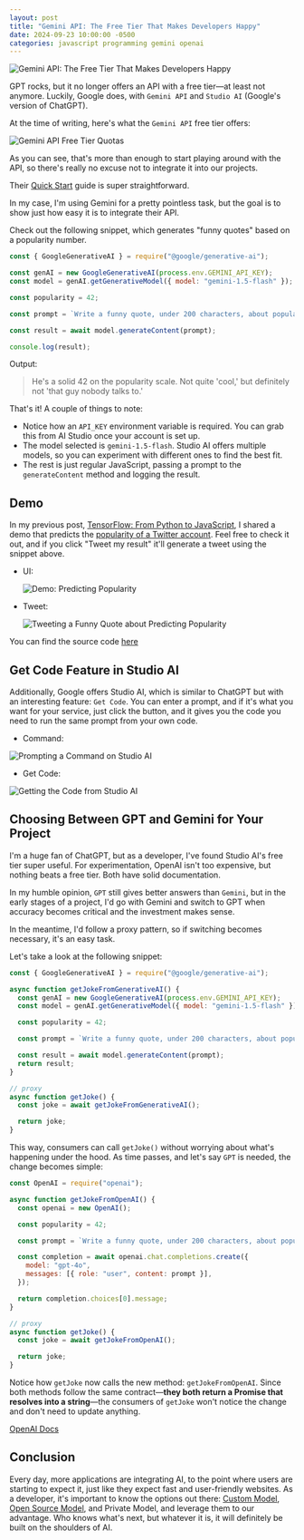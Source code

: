 ```yaml
---
layout: post
title: "Gemini API: The Free Tier That Makes Developers Happy"
date: 2024-09-23 10:00:00 -0500
categories: javascript programming gemini openai
---
```


![Gemini API: The Free Tier That Makes Developers Happy](/assets/gemini-api-free-tier/banner.png)

GPT rocks, but it no longer offers an API with a free tier—at least not anymore. Luckily, Google does, with `Gemini API` and `Studio AI` (Google's version of ChatGPT).

At the time of writing, here's what the `Gemini API` free tier offers:

![Gemini API Free Tier Quotas](/assets/gemini-api-free-tier/gemini-api-free-tier-qoutas.png)

As you can see, that's more than enough to start playing around with the API, so there's really no excuse not to integrate it into our projects.

Their [Quick Start](https://ai.google.dev/gemini-api/docs/quickstart) guide is super straightforward.

In my case, I'm using Gemini for a pretty pointless task, but the goal is to show just how easy it is to integrate their API.

Check out the following snippet, which generates "funny quotes" based on a popularity number.

```javascript
const { GoogleGenerativeAI } = require("@google/generative-ai");

const genAI = new GoogleGenerativeAI(process.env.GEMINI_API_KEY);
const model = genAI.getGenerativeModel({ model: "gemini-1.5-flash" });

const popularity = 42;

const prompt = `Write a funny quote, under 200 characters, about popularity on a scale from 0 to 100, where 0 is the least popular and 100 is the most. The quote should describe someone at ${popularity}.`;

const result = await model.generateContent(prompt);

console.log(result);
```

Output:

> He's a solid 42 on the popularity scale. Not quite 'cool,' but definitely not 'that guy nobody talks to.'

That's it! A couple of things to note:

- Notice how an `API_KEY` environment variable is required. You can grab this from AI Studio once your account is set up.
- The model selected is `gemini-1.5-flash`. Studio AI offers multiple models, so you can experiment with different ones to find the best fit.
- The rest is just regular JavaScript, passing a prompt to the `generateContent` method and logging the result.

## Demo

In my previous post, [TensorFlow: From Python to JavaScript](https://www.garciadiazjaime.com/posts/tensorflow-python-javascript), I shared a demo that predicts the [popularity of a Twitter account](https://demo.garciadiazjaime.com/tensorflow-load-model). Feel free to check it out, and if you click "Tweet my result" it'll generate a tweet using the snippet above.

- UI:

  ![Demo: Predicting Popularity](/assets/gemini-api-free-tier/demo-predict-popularity.png)

- Tweet:

  ![Tweeting a Funny Quote about Predicting Popularity](/assets/gemini-api-free-tier/demo-tweet-popularity.png)

You can find the source code [here](https://github.com/garciadiazjaime/demo-reactjs/blob/main/netlify/functions/joke.ts)

## Get Code Feature in Studio AI

Additionally, Google offers Studio AI, which is similar to ChatGPT but with an interesting feature: `Get Code`. You can enter a prompt, and if it's what you want for your service, just click the button, and it gives you the code you need to run the same prompt from your own code.

- Command:

![Prompting a Command on Studio AI](/assets/gemini-api-free-tier/ai-studio-command.png)

- Get Code:

![Getting the Code from Studio AI](/assets/gemini-api-free-tier/ai-studio-get-code.png)

## Choosing Between GPT and Gemini for Your Project

I'm a huge fan of ChatGPT, but as a developer, I've found Studio AI's free tier super useful. For experimentation, OpenAI isn't too expensive, but nothing beats a free tier. Both have solid documentation.

In my humble opinion, `GPT` still gives better answers than `Gemini`, but in the early stages of a project, I'd go with Gemini and switch to GPT when accuracy becomes critical and the investment makes sense.

In the meantime, I'd follow a proxy pattern, so if switching becomes necessary, it's an easy task.

Let's take a look at the following snippet:

```javascript
const { GoogleGenerativeAI } = require("@google/generative-ai");

async function getJokeFromGenerativeAI() {
  const genAI = new GoogleGenerativeAI(process.env.GEMINI_API_KEY);
  const model = genAI.getGenerativeModel({ model: "gemini-1.5-flash" });

  const popularity = 42;

  const prompt = `Write a funny quote, under 200 characters, about popularity on a scale from 0 to 100, where 0 is the least popular and 100 is the most. The quote should describe someone at ${popularity}.`;

  const result = await model.generateContent(prompt);
  return result;
}

// proxy
async function getJoke() {
  const joke = await getJokeFromGenerativeAI();

  return joke;
}
```

This way, consumers can call `getJoke()` without worrying about what's happening under the hood. As time passes, and let's say `GPT` is needed, the change becomes simple:

```javascript
const OpenAI = require("openai");

async function getJokeFromOpenAI() {
  const openai = new OpenAI();

  const popularity = 42;

  const prompt = `Write a funny quote, under 200 characters, about popularity on a scale from 0 to 100, where 0 is the least popular and 100 is the most. The quote should describe someone at ${popularity}.`;

  const completion = await openai.chat.completions.create({
    model: "gpt-4o",
    messages: [{ role: "user", content: prompt }],
  });

  return completion.choices[0].message;
}

// proxy
async function getJoke() {
  const joke = await getJokeFromOpenAI();

  return joke;
}
```

Notice how `getJoke` now calls the new method: `getJokeFromOpenAI`. Since both methods follow the same contract—**they both return a Promise that resolves into a string**—the consumers of `getJoke` won't notice the change and don't need to update anything.

[OpenAI Docs](https://platform.openai.com/docs/overview)

## Conclusion

Every day, more applications are integrating AI, to the point where users are starting to expect it, just like they expect fast and user-friendly websites. As a developer, it's important to know the options out there: [Custom Model](https://www.garciadiazjaime.com/posts/tensorflow-python-javascript), [Open Source Model](https://www.garciadiazjaime.com/posts/named-entity-recognition), and Private Model, and leverage them to our advantage. Who knows what's next, but whatever it is, it will definitely be built on the shoulders of AI.
